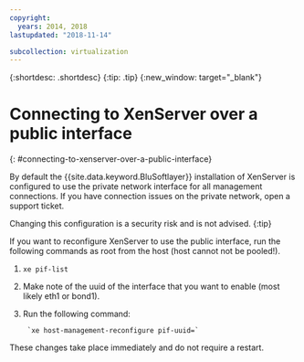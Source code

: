 ```yaml
---
copyright:
  years: 2014, 2018
lastupdated: "2018-11-14"

subcollection: virtualization
---
```

{:shortdesc: .shortdesc}
{:tip: .tip}
{:new_window: target="_blank"}

# Connecting to XenServer over a public interface
{: #connecting-to-xenserver-over-a-public-interface}

By default the {{site.data.keyword.BluSoftlayer}} installation of XenServer is configured to use the private network interface for all management connections. If you have connection issues on the private network, open a support ticket.

Changing this configuration is a security risk and is not advised.
{:tip}

If you want to reconfigure XenServer to use the public interface, run the following commands as root from the host (host cannot not be pooled!).

1. `xe pif-list`

2. Make note of the uuid of the interface that you want to enable (most likely eth1 or bond1).

3. Run the following command:

        `xe host-management-reconfigure pif-uuid=`

These changes take place immediately and do not require a restart.
